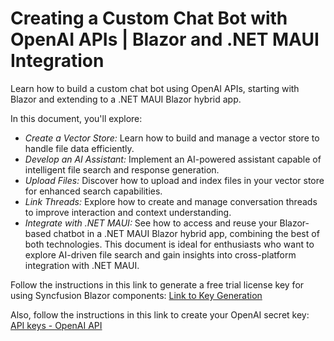 # Creating a Custom Chat Bot with OpenAI APIs | Blazor and .NET MAUI Integration
Learn how to build a custom chat bot using OpenAI APIs, starting with Blazor and extending to a .NET MAUI Blazor hybrid app.

In this document, you'll explore:
* *Create a Vector Store:* Learn how to build and manage a vector store to handle file data efficiently.
* *Develop an AI Assistant:* Implement an AI-powered assistant capable of intelligent file search and response generation.
* *Upload Files:* Discover how to upload and index files in your vector store for enhanced search capabilities.
* *Link Threads:* Explore how to create and manage conversation threads to improve interaction and context understanding.
* *Integrate with .NET MAUI:* See how to access and reuse your Blazor-based chatbot in a .NET MAUI Blazor hybrid app, combining the best of both technologies.
This document is ideal for enthusiasts who want to explore AI-driven file search and gain insights into cross-platform integration with .NET MAUI.

Follow the instructions in this link to generate a free trial license key for using Syncfusion Blazor components:
[Link to Key Generation](http://blazor.syncfusion.com/documentation/getting-started/license-key/how-to-generate?utm_source=workshop&utm_medium=event&utm_campaign=workshop_blazor_mic_aug24)

Also, follow the instructions in this link to create your OpenAI secret key:
[API keys - OpenAI API](https://platform.openai.com/api-keys)
